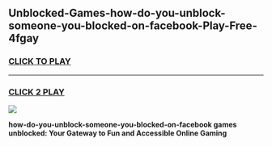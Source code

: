 
## Unblocked-Games-how-do-you-unblock-someone-you-blocked-on-facebook-Play-Free-4fgay
<h3>
<a href="https://premium76.site?title=how-do-you-unblock-someone-you-blocked-on-facebook&ref=18A1">CLICK TO PLAY</a></h3>
<hr>

<h3>
<a href="https://premium76.site?title=how-do-you-unblock-someone-you-blocked-on-facebook&ref=18A1">CLICK 2 PLAY</a>
  
</h3>

<a href="https://premium76.site?title=how-do-you-unblock-someone-you-blocked-on-facebook&ref=18A1"><img src="https://clearcache.store/games.png"></a>


**how-do-you-unblock-someone-you-blocked-on-facebook games unblocked: Your Gateway to Fun and Accessible Online Gaming**
